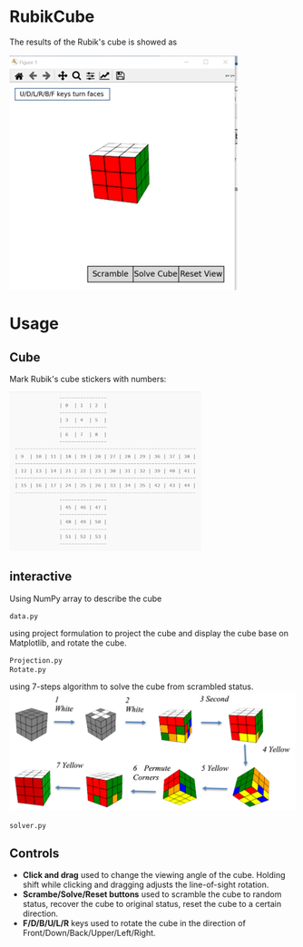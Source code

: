 # RubikCube
The results of the Rubik's cube is showed as 

![image](picture/Picture2.png)

# Usage
## Cube
Mark Rubik's cube stickers with numbers:

![image](picture/Picture1.png)

## interactive
Using NumPy array to describe the cube
```` 
data.py
````

using project formulation to project the cube and display the cube base on  Matplotlib, and rotate the cube.

```` 
Projection.py
Rotate.py
````

using 7-steps algorithm to solve the cube from scrambled status.
![image](picture/Picture3.png)

```` 
solver.py
````
## Controls
* **Click and drag** used to change the viewing angle of the cube. Holding shift while clicking and dragging adjusts the line-of-sight rotation.
* **Scrambe/Solve/Reset buttons** used to scramble the cube to random status, recover the cube to original status, reset the cube to a certain direction.
* **F/D/B/U/L/R** keys used to rotate the cube in the direction of Front/Down/Back/Upper/Left/Right.
